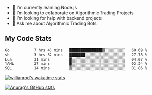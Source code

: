 
- 🌱 I’m currently learning Node.js
- 👯 I’m looking to collaborate on Algorithmic Trading Projects
- 🤔 I’m looking for help with backend projects
- 💬 Ask me about Algorithmic Trading Bots

## My Code Stats

<!--START_SECTION:waka-->

```txt
Go           7 hrs 43 mins   ███████████████▒░░░░░░░░░   60.69 %
sh           3 hrs 32 mins   ███████░░░░░░░░░░░░░░░░░░   27.78 %
Lua          31 mins         █░░░░░░░░░░░░░░░░░░░░░░░░   04.07 %
YAML         27 mins         █░░░░░░░░░░░░░░░░░░░░░░░░   03.54 %
SQL          14 mins         ▒░░░░░░░░░░░░░░░░░░░░░░░░   01.86 %
```

<!--END_SECTION:waka-->

[![willianrod's wakatime stats](https://github-readme-stats.vercel.app/api/wakatime?username=holdandup&layout=compact&theme=react&custom_title=Wakatime%20All%20Time%20Stats&langs_count=8)](https://github.com/anuraghazra/github-readme-stats)

[![Anurag's GitHub stats](https://github-readme-stats.vercel.app/api?username=Kevinbarrero)](https://github.com/anuraghazra/github-readme-stats)




